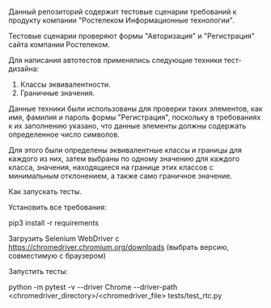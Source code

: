 Данный репозиторий содержит тестовые сценарии требований к продукту компании "Ростелеком Информационные технологии". 

Тестовые сценарии проверяют формы "Авторизация" и "Регистрация" сайта компании Ростелеком.

Для написания автотестов применялись следующие техники тест-дизайна:
1. Классы эквивалентности. 
2. Граничные значения.

Данные техники были использованы для проверки таких элементов, как имя, фамилия и пароль формы "Регистрация", поскольку в требованиях к их заполнению указано, что данные элементы должны содержать определенное число символов.

Для этого были определены эквивалентные классы и границы для каждого из них, затем выбраны по одному значению для каждого класса, значения, находящиеся на границе этих классов с минимальным отклонением, а также само граничное значение. 

Как запускать тесты.

Установить все требования:

pip3 install -r requirements

Загрузить Selenium WebDriver с https://chromedriver.chromium.org/downloads (выбрать версию, совместимую с браузером)

Запустить тесты:

python -m pytest -v --driver Chrome --driver-path <chromedriver_directory>/<chromedriver_file> tests/test_rtc.py
